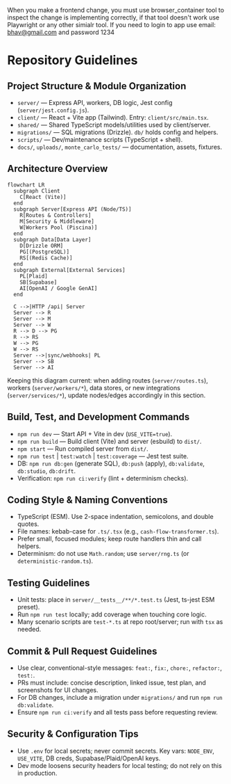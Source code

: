 When you make a frontend change, you must use browser_container tool to inspect the change is implementing correctly, if that tool doesn't work use Playwright or any other simialr tool. If you need to login to app use email: bhav@gmail.com and password 1234
# Repository Guidelines

## Project Structure & Module Organization
- `server/` — Express API, workers, DB logic, Jest config (`server/jest.config.js`).
- `client/` — React + Vite app (Tailwind). Entry: `client/src/main.tsx`.
- `shared/` — Shared TypeScript models/utilities used by client/server.
- `migrations/` — SQL migrations (Drizzle). `db/` holds config and helpers.
- `scripts/` — Dev/maintenance scripts (TypeScript + shell).
- `docs/`, `uploads/`, `monte_carlo_tests/` — documentation, assets, fixtures.

## Architecture Overview
```mermaid
flowchart LR
  subgraph Client
    C[React (Vite)]
  end
  subgraph Server[Express API (Node/TS)]
    R[Routes & Controllers]
    M[Security & Middleware]
    W[Workers Pool (Piscina)]
  end
  subgraph Data[Data Layer]
    D[Drizzle ORM]
    PG[(PostgreSQL)]
    RS[(Redis Cache)]
  end
  subgraph External[External Services]
    PL[Plaid]
    SB[Supabase]
    AI[OpenAI / Google GenAI]
  end

  C -->|HTTP /api| Server
  Server --> R
  Server --> M
  Server --> W
  R --> D --> PG
  R --> RS
  W --> PG
  W --> RS
  Server -->|sync/webhooks| PL
  Server --> SB
  Server --> AI
```
Keeping this diagram current: when adding routes (`server/routes.ts`), workers (`server/workers/*`), data stores, or new integrations (`server/services/*`), update nodes/edges accordingly in this section.

## Build, Test, and Development Commands
- `npm run dev` — Start API + Vite in dev (`USE_VITE=true`).
- `npm run build` — Build client (Vite) and server (esbuild) to `dist/`.
- `npm start` — Run compiled server from `dist/`.
- `npm run test` | `test:watch` | `test:coverage` — Jest test suite.
- DB: `npm run db:gen` (generate SQL), `db:push` (apply), `db:validate`, `db:studio`, `db:drift`.
- Verification: `npm run ci:verify` (lint + determinism checks).

## Coding Style & Naming Conventions
- TypeScript (ESM). Use 2-space indentation, semicolons, and double quotes.
- File names: kebab-case for `.ts/.tsx` (e.g., `cash-flow-transformer.ts`).
- Prefer small, focused modules; keep route handlers thin and call helpers.
- Determinism: do not use `Math.random`; use `server/rng.ts` (or `deterministic-random.ts`).

## Testing Guidelines
- Unit tests: place in `server/__tests__/**/*.test.ts` (Jest, ts-jest ESM preset).
- Run `npm run test` locally; add coverage when touching core logic.
- Many scenario scripts are `test-*.ts` at repo root/server; run with `tsx` as needed.

## Commit & Pull Request Guidelines
- Use clear, conventional-style messages: `feat:`, `fix:`, `chore:`, `refactor:`, `test:`.
- PRs must include: concise description, linked issue, test plan, and screenshots for UI changes.
- For DB changes, include a migration under `migrations/` and run `npm run db:validate`.
- Ensure `npm run ci:verify` and all tests pass before requesting review.

## Security & Configuration Tips
- Use `.env` for local secrets; never commit secrets. Key vars: `NODE_ENV`, `USE_VITE`, DB creds, Supabase/Plaid/OpenAI keys.
- Dev mode loosens security headers for local testing; do not rely on this in production.
